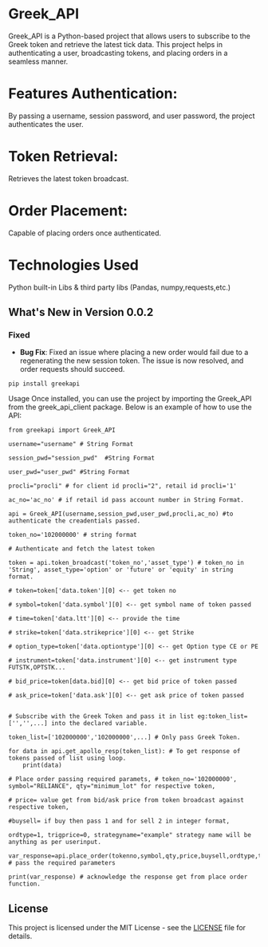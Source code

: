 # Greek_API
Greek_API is a Python-based project that allows users to subscribe to the Greek token and retrieve the latest tick data. This project helps in authenticating a user, broadcasting tokens, and placing orders in a seamless manner.

# Features Authentication: 
By passing a username, session password, and user password, the project authenticates the user.
# Token Retrieval: 
Retrieves the latest token broadcast.
# Order Placement: 
Capable of placing orders once authenticated.

# Technologies Used
Python built-in Libs & third party libs (Pandas, numpy,requests,etc.)

## What's New in Version 0.0.2

### Fixed
- **Bug Fix**: Fixed an issue where placing a new order would fail due to a regenerating the new session token. The issue is now resolved, and order requests should succeed.  

```
pip install greekapi
```

Usage
Once installed, you can use the project by importing the Greek_API from the greek_api_client package. Below is an example of how to use the API:

```
from greekapi import Greek_API

username="username" # String Format

session_pwd="session_pwd"  #String Format

user_pwd="user_pwd" #String Format

procli="procli" # for client id procli="2", retail id procli='1'

ac_no='ac_no' # if retail id pass account number in String Format. 

api = Greek_API(username,session_pwd,user_pwd,procli,ac_no) #to authenticate the creadentials passed.

token_no='102000000' # string format

# Authenticate and fetch the latest token

token = api.token_broadcast('token_no','asset_type') # token_no in 'String', asset_type='option' or 'future' or 'equity' in string format.

# token=token['data.token'][0] <-- get token no

# symbol=token['data.symbol'][0] <-- get symbol name of token passed

# time=token['data.ltt'][0] <-- provide the time

# strike=token['data.strikeprice'][0] <-- get Strike 

# option_type=token['data.optiontype'][0] <-- get Option type CE or PE

# instrument=token['data.instrument'][0] <-- get instrument type FUTSTK,OPTSTK...

# bid_price=token[data.bid][0] <-- get bid price of token passed 

# ask_price=token['data.ask'][0] <-- get ask price of token passed


# Subscribe with the Greek Token and pass it in list eg:token_list=['','',...] into the declared variable. 

token_list=['102000000','102000000',...] # Only pass Greek Token.

for data in api.get_apollo_resp(token_list): # To get response of tokens passed of list using loop.
    print(data)
    
# Place order passing required paramets, # token_no='102000000', symbol="RELIANCE", qty="minimum_lot" for respective token,

# price= value get from bid/ask price from token broadcast against respective token,

#buysell= if buy then pass 1 and for sell 2 in integer format,

ordtype=1, trigprice=0, strategyname="example" strategy name will be anything as per userinput.

var_response=api.place_order(tokenno,symbol,qty,price,buysell,ordtype,trigprice,strategyname) # pass the required parameters
 
print(var_response) # acknowledge the response get from place order function.
```

## License

This project is licensed under the MIT License - see the [LICENSE](LICENSE) file for details.




